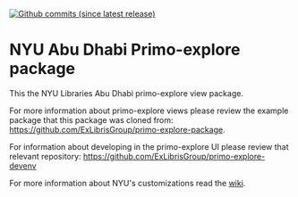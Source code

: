 [![Github commits (since latest release)](https://img.shields.io/github/commits-since/NYULibraries/primo-explore-nyuad/latest.svg)](https://github.com/NYULibraries/primo-explore-nyuad/releases/latest)
# NYU Abu Dhabi Primo-explore package

This the NYU Libraries Abu Dhabi primo-explore view package.

For more information about primo-explore views please review the example package that this package was cloned from: https://github.com/ExLibrisGroup/primo-explore-package.

For information about developing in the primo-explore UI please review that relevant repository: https://github.com/ExLibrisGroup/primo-explore-devenv

For more information about NYU's customizations read the [wiki](https://github.com/nyulibraries/primo-explore-nyu/wiki).